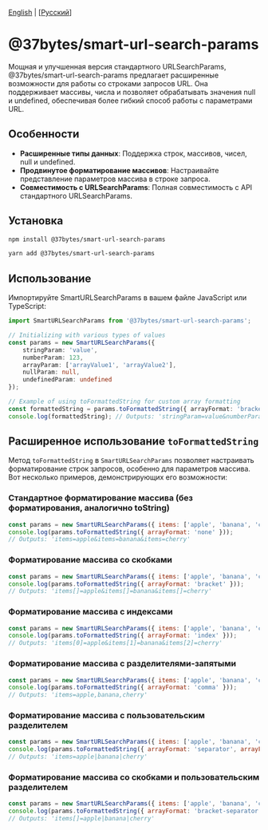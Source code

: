 [English](./README.md) | [[Русский](./README_RU.md)]

# @37bytes/smart-url-search-params

Мощная и улучшенная версия стандартного URLSearchParams, @37bytes/smart-url-search-params предлагает расширенные возможности для работы со строками запросов URL. Она поддерживает массивы, числа и позволяет обрабатывать значения null и undefined, обеспечивая более гибкий способ работы с параметрами URL.

## Особенности
- **Расширенные типы данных**: Поддержка строк, массивов, чисел, null и undefined.
- **Продвинутое форматирование массивов**: Настраивайте представление параметров массива в строке запроса.
- **Совместимость с URLSearchParams**: Полная совместимость с API стандартного URLSearchParams.

## Установка

```bash
npm install @37bytes/smart-url-search-params
```

```bash
yarn add @37bytes/smart-url-search-params
```

## Использование

Импортируйте SmartURLSearchParams в вашем файле JavaScript или TypeScript:

```typescript
import SmartURLSearchParams from '@37bytes/smart-url-search-params';

// Initializing with various types of values
const params = new SmartURLSearchParams({
    stringParam: 'value',
    numberParam: 123,
    arrayParam: ['arrayValue1', 'arrayValue2'],
    nullParam: null,
    undefinedParam: undefined
});

// Example of using toFormattedString for custom array formatting
const formattedString = params.toFormattedString({ arrayFormat: 'bracket' });
console.log(formattedString); // Outputs: 'stringParam=value&numberParam=123&arrayParam[]=arrayValue1&arrayParam[]=arrayValue2'
```
## Расширенное использование `toFormattedString`

Метод `toFormattedString` в `SmartURLSearchParams` позволяет настраивать форматирование строк запросов, особенно для параметров массива. Вот несколько примеров, демонстрирующих его возможности:

### Стандартное форматирование массива (без форматирования, аналогично toString)

```javascript
const params = new SmartURLSearchParams({ items: ['apple', 'banana', 'cherry'] });
console.log(params.toFormattedString({ arrayFormat: 'none' }));
// Outputs: 'items=apple&items=banana&items=cherry'
```

### Форматирование массива со скобками

```javascript
const params = new SmartURLSearchParams({ items: ['apple', 'banana', 'cherry'] });
console.log(params.toFormattedString({ arrayFormat: 'bracket' }));
// Outputs: 'items[]=apple&items[]=banana&items[]=cherry'
```

### Форматирование массива с индексами

```javascript
const params = new SmartURLSearchParams({ items: ['apple', 'banana', 'cherry'] });
console.log(params.toFormattedString({ arrayFormat: 'index' }));
// Outputs: 'items[0]=apple&items[1]=banana&items[2]=cherry'
```

### Форматирование массива с разделителями-запятыми

```javascript
const params = new SmartURLSearchParams({ items: ['apple', 'banana', 'cherry'] });
console.log(params.toFormattedString({ arrayFormat: 'comma' }));
// Outputs: 'items=apple,banana,cherry'
```

### Форматирование массива с пользовательским разделителем

```javascript
const params = new SmartURLSearchParams({ items: ['apple', 'banana', 'cherry'] });
console.log(params.toFormattedString({ arrayFormat: 'separator', arrayFormatSeparator: '|' }));
// Outputs: 'items=apple|banana|cherry'
```

### Форматирование массива со скобками и пользовательским разделителем

```javascript
const params = new SmartURLSearchParams({ items: ['apple', 'banana', 'cherry'] });
console.log(params.toFormattedString({ arrayFormat: 'bracket-separator', arrayFormatSeparator: '|' }));
// Outputs: 'items[]=apple|banana|cherry'
```
